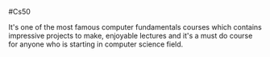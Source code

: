 #Cs50
It's one of the most famous computer fundamentals courses which contains impressive projects to make, enjoyable lectures and it's a must do course for anyone who is starting in computer science field.